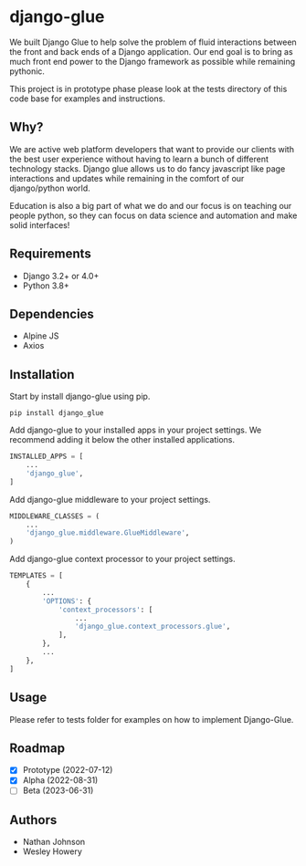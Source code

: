 # django-glue

We built Django Glue to help solve the problem of fluid interactions between the front and back ends of a Django application.
Our end goal is to bring as much front end power to the Django framework as possible while remaining pythonic.

This project is in prototype phase please look at the tests directory of this code base for examples and instructions.

## Why?

We are active web platform developers that want to provide our clients with the best user experience without having to learn a bunch of different technology stacks.
Django glue allows us to do fancy javascript like page interactions and updates while remaining in the comfort of our django/python world.

Education is also a big part of what we do and our focus is on teaching our people python, so they can focus on data science and automation and make solid interfaces! 

## Requirements

- Django 3.2+ or 4.0+
- Python 3.8+

## Dependencies

- Alpine JS
- Axios

## Installation

Start by install django-glue using pip.

```
pip install django_glue
```

Add django-glue to your installed apps in your project settings. 
We recommend adding it below the other installed applications.

```python
INSTALLED_APPS = [
    ...
    'django_glue',
]
```

Add django-glue middleware to your project settings.

```python
MIDDLEWARE_CLASSES = (
    ...
    'django_glue.middleware.GlueMiddleware',
)

```

Add django-glue context processor to your project settings.

```python
TEMPLATES = [
    {
        ...
        'OPTIONS': {
            'context_processors': [
                ...
                'django_glue.context_processors.glue',
            ],
        },
        ...
    },
]
```

## Usage

Please refer to tests folder for examples on how to implement Django-Glue.

## Roadmap

- [x] Prototype (2022-07-12)
- [x] Alpha (2022-08-31)
- [ ] Beta (2023-06-31)

## Authors

- Nathan Johnson
- Wesley Howery